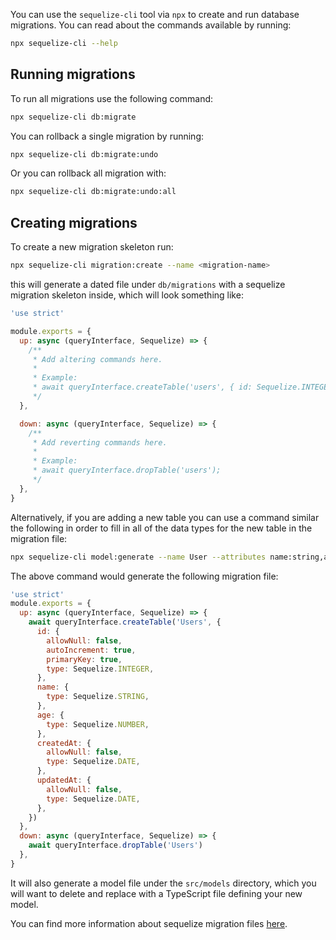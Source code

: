
You can use the `sequelize-cli` tool via `npx` to create and run database migrations. You can read about the commands available by running:

```sh
npx sequelize-cli --help
```

## Running migrations

To run all migrations use the following command:

```sh
npx sequelize-cli db:migrate
```

You can rollback a single migration by running:

```sh
npx sequelize-cli db:migrate:undo
```

Or you can rollback all migration with:

```sh
npx sequelize-cli db:migrate:undo:all
```

## Creating migrations

To create a new migration skeleton run:

```sh
npx sequelize-cli migration:create --name <migration-name>
```

this will generate a dated file under `db/migrations` with a sequelize migration skeleton inside, which will look something like:

```javascript
'use strict'

module.exports = {
  up: async (queryInterface, Sequelize) => {
    /**
     * Add altering commands here.
     *
     * Example:
     * await queryInterface.createTable('users', { id: Sequelize.INTEGER });
     */
  },

  down: async (queryInterface, Sequelize) => {
    /**
     * Add reverting commands here.
     *
     * Example:
     * await queryInterface.dropTable('users');
     */
  },
}
```

Alternatively, if you are adding a new table you can use a command similar the following in order to fill in all of the data types for the new table in the migration file:

```sh
npx sequelize-cli model:generate --name User --attributes name:string,age:number
```

The above command would generate the following migration file:

```javascript
'use strict'
module.exports = {
  up: async (queryInterface, Sequelize) => {
    await queryInterface.createTable('Users', {
      id: {
        allowNull: false,
        autoIncrement: true,
        primaryKey: true,
        type: Sequelize.INTEGER,
      },
      name: {
        type: Sequelize.STRING,
      },
      age: {
        type: Sequelize.NUMBER,
      },
      createdAt: {
        allowNull: false,
        type: Sequelize.DATE,
      },
      updatedAt: {
        allowNull: false,
        type: Sequelize.DATE,
      },
    })
  },
  down: async (queryInterface, Sequelize) => {
    await queryInterface.dropTable('Users')
  },
}
```

It will also generate a model file under the `src/models` directory, which you will want to delete and replace with a TypeScript file defining your new model.

You can find more information about sequelize migration files [here](https://sequelize.org/master/manual/migrations.html#migration-skeleton).
